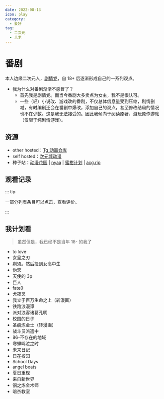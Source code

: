 ```yaml
---
date: 2022-08-13
icon: play
category:
  - 爱好
tag:
  - 二次元
  - 艺术
---
```


# 番剧

本人边缘二次元人，[剧情党](./galgame.md#分类)，自 18+ 后逐渐形成自己的一系列观点。

- 我为什么对番剧渐渐不感冒了？
  - 首先我是剧情党。而当今番剧大多卖点为女主，我不是很认可。
  - 一些（轻）小说改、游戏改的番剧，不仅总体信息量受到压缩，剧情删减，有时编剧还会在番剧中爆改，添加自己的观点，甚至修改结局的情况也不在少数。这是我无法接受的。因此我倾向于阅读原著，游玩原作游戏（仅限于纯剧情游戏）。

## 资源

- other hosted：[Tg 动画仓库](https://t.me/AnimeNep)
- self hosted：[次元城动漫](https://www.cycdm01.top/)
- 种子站：[动漫花园](http://share.dmhy.org/) | [nyaa](https://nyaa.land/) | [蜜柑计划](https://mikanani.me/) | [acg.rip](https://acg.rip/)

## 观看记录

::: tip

一部分列表条目可以点击，查看评价。

:::

<AnimeList>
<template #比宇宙更遥远的地方>

一部不能带脑子看的番。

- 番名还是相当浪漫主义的，我觉得火箭迷可以开始震怒了。
  - 但是话又说回来，宇宙包含了一切，所以我们距离宇宙理论上也是 0 距离。这么一想倒也没错。
- 7 话，_世界で一番の_ 翻成 _世界唯一的_ 吗

</template>
<template #死亡笔记>

全网都很难找非网盘资源；爱壹帆有是有但是很糊。所以只好花 1.8 开了个迅雷云盘会员，下完[传 tg 上了](https://t.me/absolutexsresource/29)。我用 H.265 重压了一遍，比 H.264 体积小了 **10 倍**，画质也没有肉眼可见的变化。还在用 H.264 的差不多该枪毙了。

前期还行，但是看到中间就有点不对味了，边写边补剧情，加不合理的脑洞，感觉像轻小说通病（虽然原作是漫画）。

- 建议男主去玩玩《装甲恶鬼村正》。
- 这部番的音乐品味是真的不行。
- 2 集，笔记的机关有汽油，而汽油点燃需要混合氧气所以无法密封，肯定会挥发到空气中，这样反而让刑警更容易找到。
- 7 集，感觉男主好多言行就算从旁人来看都很不正常啊。所以剧情塑造还是有点刻意。
- 13 集，有痴女啊啊啊这个乱入的脑残我实在是受不了了
- 后面的剧情可谓是褒贬不一。我个人给出的评价是 \<20-30\> 话写得比较烂，不过结尾前的博弈和反转还可以，还是很有让人看下去的吸引力的。

---

有时候在某些群看到某些事，还是有点理解夜神月的心情的。

</template>
<template #天才麻将少女>

### 1

- 看简介就知道是少女百合番了喵。
- 本来应该从岭上透视时就要开始警戒了……这是一部超能力番……
- 就知道，竞技主题转快乐主题，_空に刻んだパラレログラム_ 既视感来了。
- 这个部室可太豪华了
- 优希挺像一姬啊
- 05 瀑布前的走路姿势好像鸟类啊
- 可能是我打少了无知……但是为什么麻将比赛还分性别而且一队要 5 人啊。意义不明。
  - 可能是国情问题……我实感宿舍身边凑 4 个人也不好凑的。
- 10 模糊对牌谱，神经网络啊。麻将也是终将被 RL 统治的游戏。

</template>
<template #成神之日>

前面都是一集一无厘头故事，反派也就露了一次脸啥也没干。到 8 话才有点进展。总之现在的番都想剧情系和萌系两种观众都抓，这个也是。

然后网评说结尾垃圾，确实，11 话没有铺垫，在讲啥都不懂。12 话算是 Normal end 吧。

- 看的是 _喵萌奶茶屋_ 的字幕。我想说 _情報工学_ 可不是 _计算机科学_ 啊，不然我也不会骂我的专业了。
- 麻雀那一话看得我不知道说什么。「好想看看你的无限立直」~ 如果雀魂允许换头像我一定要换一个这个。
- 不是，12 话睁着眼睛演烂剧啊。。我玩得最次的 galgame 中的演戏内容都比这演得好。

</template>
<template #リコリスリコイル>

- 有点日系神剧的感觉。。
- 这个虽然是异格世界，但是看着反而有点日常的感觉。嘛，反正也不用去深究逻辑啦。
- 这部也没接触到剧情核心，等 2 吧。我不太喜欢这种谜语分割商法番。

</template>
<template #魔法禁书目录1>

- 如果一次消除一年记忆很难过，那消除半年不就好了。滑动窗口知道吗（
- 老谜语了。。各个事件的发生纯靠一个不明不白的魔术师，而第一季并没有解释他的动机。好像就是“要出事”，剧情就自己发展了。

</template>
<template #孤独摇滚>

- 比起之前看的少女乐队，感觉还是差了点意思。感觉是在看无厘头表情包合集而不是一部番？
  - 不过把 “反差” 写得挺好。

</template>
<template #学园孤岛>

- 两种风格强行揉在一起太割裂了吧。。而且不只是两种风格，也是理性和感性的糅合。拿铲的手要按不住了…
- 音乐总是有点既听感啊。

</template>
<template #魔女之旅>

- OP 跟我的胃口很不对付，在各个音符上高低转来转去，而称不上是“旋律”。
- 前 4 集讲人性之恶，一集一恶
- 5-8 讲旅行的快乐与见闻
- 后面的剧情就比较糊了，9 阴暗扭曲，10 和 11 是回忆过去，12 是脑洞大开，没啥特定主题。
- 从剧情角度说，我觉得 !!杀人魔!! 那一集比其他的都要优秀。

</template>
<template #弹丸论破绝望篇未来篇>

几年前看过绝望篇，但是忘得差不多了 + 非常谜语，所以这次补回来。

这次是按照 _未来 - 绝望_ 交错的推荐次序看的，果然这个次序才是正确的。刚开始就是两个故事线交错，但是到故事后半就慢慢融合到一起了，最后变成了连续的一部番。这个设计我只能说是天才。还有包括两部番最后一集的物极必反，黑与白的界限，也都是别出心裁的设计。

弹丸的剧情也是神中神，看得很爽。

</template>
<template #GirlsBandCry>

被高中朋友强推看的。我本身对少女乐队并无感，毕竟我自有国情，年龄，情感在此。少女摇滚肯定还是以歌词为主，旋律都欠打磨。

- OP: _Wrong World_ 的高潮段还不错。
- 但这已经是我看过的最好的少女乐队番了，比孤独摇滚、mygo 都要好。

感受：自由的青春，羡慕。

</template>
<template #玻璃之花与崩坏的世界>

<https://www.bilibili.com/bangumi/play/ep96774>

一小时短篇谜语作。程序拟人，猜世界背景。

</template>
<template #紫罗兰永恒花园剧场版>

非常感性，非常感人。背景音乐功不可没。

</template>
<template #BanGDreamItsMyGO>

正如某番评所述：极为真实。

</template>
<template #幻灵镇魂曲>

- 曲风都很扭曲压抑，我鉴赏不来，但是符合意境。
- 作为原教旨没选择打原作真是抱歉。
- 结局的突然和 0 信息像是敷衍。

</template>
<template #天元突破红莲螺岩>

热血经典老番。

</template>
<template #赛马娘>

### 1

- 无奖竞猜：我最喜欢的是哪一匹？
- 刚好是疫情封控时间，成为我每天（放风时）运动的动力源。

### 2

看 2 的时候已经换校区了。非常可惜，徐汇的空气确实没法跑步。

</template>
<template #弹丸论破2>

2 没有番，看的游戏实况。全流程还是挺长的。

</template>
<template #NOGAMENOLIFE游戏人生ZERO>

剧场版。

</template>
<template #超级弹丸论破狛枝凪斗与世界的破坏者>

25 分钟超级小短篇。

</template>
</AnimeList>

## 我计划看

> 虽然但是，我已经不是当年 18- 的我了

- to love
- 女皇之刃
- 剃须。然后捡到女高中生
- 伪恋
- 天使的 3p
- 巨人
- fate0
- 犬夜叉
- 我立于百万生命之上（转漫画）
- 铁路浪漫谭
- 派对浪客诸葛孔明
- 校园的日子
- 圣痕炼金士（转漫画）
- 战斗员派遣中
- 86-不存在的地域
- 寒蝉鸣泣之时
- 未来日记
- 日在校园
- School Days
- angel beats
- 夏日重现
- 来自新世界
- 钢之炼金术师
- 暗杀教室

<script lang="ts" setup>
import AnimeList from "@AnimeList";
</script>

